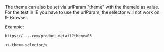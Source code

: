 The theme can also be set via urlParam "theme" with the themeId as value.
For the test in IE you have to use the urlParam, the selector will not work on IE Browser.

Example:
```apache
https://....com/product-detail?theme=03
```

```vue
<s-theme-selector/>
```

